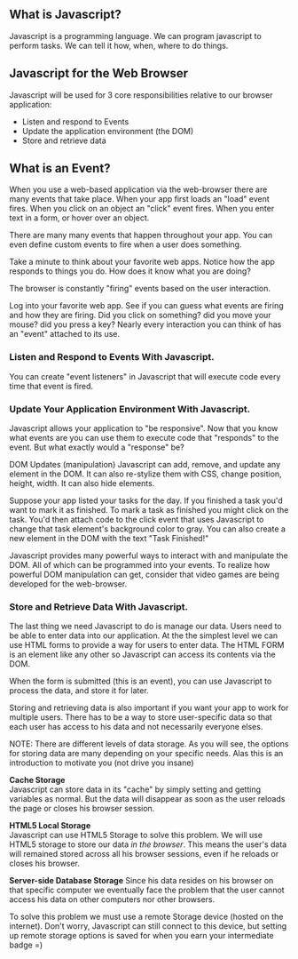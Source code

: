 ## What is Javascript?

Javascript is a programming language. We can program javascript to perform tasks.
We can tell it how, when, where to do things.

## Javascript for the Web Browser

Javascript will be used for 3 core responsibilities relative to our browser application:

- Listen and respond to Events
- Update the application environment (the DOM)
- Store and retrieve data

## What is an Event?

When you use a web-based application via the web-browser there are many events that take place.
When your app first loads an "load" event fires.
When you click on an object an "click" event fires.
When you enter text in a form, or hover over an object.

There are many many events that happen throughout your app.
You can even define custom events to fire when a user does something.

Take a minute to think about your favorite web apps. 
Notice how the app responds to things you do. How does it know what you are doing?

The browser is constantly "firing" events based on the user interaction.

Log into your favorite web app. See if you can guess what events are firing and how they are firing.
Did you click on something? did you move your mouse? did you press a key?
Nearly every interaction you can think of has an "event" attached to its use.

### Listen and Respond to Events With Javascript.

You can create "event listeners" in Javascript that will execute code every time that event is fired.

### Update Your Application Environment With Javascript.

Javascript allows your application to "be responsive".
Now that you know what events are you can use them to execute code that "responds" to the event.
But what exactly would a "response" be?

DOM Updates (manipulation)
Javascript can add, remove, and update any element in the DOM.
It can also re-stylize them with CSS, change position, height, width.
It can also hide elements.

Suppose your app listed your tasks for the day. 
If you finished a task you'd want to mark it as finished.
To mark a task as finished you might click on the task.
You'd then attach code to the click event that uses Javascript to change that task element's background color to gray.
You can also create a new element in the DOM with the text "Task Finished!"

Javascript provides many powerful ways to interact with and manipulate the DOM.
All of which can be programmed into your events.
To realize how powerful DOM manipulation can get, consider that video games are being developed for the web-browser.

### Store and Retrieve Data With Javascript.

The last thing we need Javascript to do is manage our data.
Users need to be able to enter data into our application.
At the the simplest level we can use HTML forms to provide a way for users to enter data.
The HTML FORM is an element like any other so Javascript can access its contents via the DOM.

When the form is submitted (this is an event), you can use Javascript to 
process the data, and store it for later. 

Storing and retrieving data is also important if you want your app to work for multiple users.
There has to be a way to store user-specific data so that each user has access to his data
and not necessarily everyone elses.

NOTE: 
There are different levels of data storage.
As you will see, the options for storing data are many depending on your specific needs.
Alas this is an introduction to motivate you (not drive you insane)

**Cache Storage**  
Javascript can store data in its "cache" by simply setting and getting variables as normal.
But the data will disappear as soon as the user reloads the page or closes his browser session.

**HTML5 Local Storage**  
Javascript can use HTML5 Storage to solve this problem.
We will use HTML5 storage to store our data _in the browser_. This means the user's
data will remained stored across all his browser sessions, even if he reloads or closes his browser.

**Server-side Database Storage**
Since his data resides on his browser on that specific computer
we eventually face the problem that the user cannot access his data on other computers nor other browsers.

To solve this problem we must use a remote Storage device (hosted on the internet).
Don't worry, Javascript can still connect to this device, but setting up remote storage
options is saved for when you earn your intermediate badge =)


